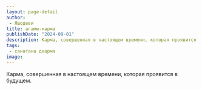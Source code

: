 ```yaml
---
layout: page-detail
author:
 - Яшодеви
title: агами­-карма
publishDate: "2024-09-01"
description: Карма, совершенная в настоящем времени, которая проявится в будущем.
tags:
 - санатана дхарма
image: 
---
```


Карма, совершенная в настоящем времени, которая проявится в будущем.

